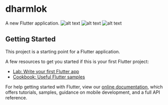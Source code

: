 # dharmlok

A new Flutter application.
![alt text](https://firebasestorage.googleapis.com/v0/b/freeagent-ee16f.appspot.com/o/Simulator%20Screen%20Shot%20-%20iPhone%208%20-%202020-12-10%20at%2017.14.41.png?alt=media&token=778fef9b-f4cf-499f-ad0d-439a61803626)
![alt text](https://firebasestorage.googleapis.com/v0/b/freeagent-ee16f.appspot.com/o/Simulator%20Screen%20Shot%20-%20iPhone%208%20-%202020-12-10%20at%2017.14.47.png?alt=media&token=b7f6a6c1-27fe-4a2b-9edb-4301f6de930a)
![alt text](https://firebasestorage.googleapis.com/v0/b/freeagent-ee16f.appspot.com/o/Simulator%20Screen%20Shot%20-%20iPhone%208%20-%202020-12-10%20at%2017.14.33.png?alt=media&token=f61476aa-e9cc-466f-bf50-03fb6c7fba9c)

## Getting Started

This project is a starting point for a Flutter application.

A few resources to get you started if this is your first Flutter project:

- [Lab: Write your first Flutter app](https://flutter.dev/docs/get-started/codelab)
- [Cookbook: Useful Flutter samples](https://flutter.dev/docs/cookbook)

For help getting started with Flutter, view our
[online documentation](https://flutter.dev/docs), which offers tutorials,
samples, guidance on mobile development, and a full API reference.
